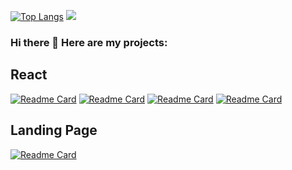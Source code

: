 [![Top Langs](https://github-readme-stats.vercel.app/api/top-langs/?username=gergeorg&theme=dracula&layout=compact)](https://github.com/anuraghazra/github-readme-stats)
<img src="https://github-readme-stats.vercel.app/api?username=gergeorg&show_icons=true&count_private=true&theme=dracula">
### Hi there 👋 Here are my projects:

## React

[![Readme Card](https://github-readme-stats.vercel.app/api/pin/?username=gergeorg&repo=top-app&theme=dracula)](https://github.com/gergeorg/top-app)
[![Readme Card](https://github-readme-stats.vercel.app/api/pin/?username=gergeorg&repo=inspired&theme=dracula)](https://github.com/gergeorg/inspired)
[![Readme Card](https://github-readme-stats.vercel.app/api/pin/?username=gergeorg&repo=Koff-shop_React&theme=dracula)](https://github.com/gergeorg/Koff-shop_React)
[![Readme Card](https://github-readme-stats.vercel.app/api/pin/?username=gergeorg&repo=gallary_react&theme=dracula)](https://github.com/gergeorg/gallary_react)

## Landing Page

[![Readme Card](https://github-readme-stats.vercel.app/api/pin/?username=gergeorg&repo=PrettyPaw&theme=dracula)](https://github.com/gergeorg/PrettyPaw)

<!--
**gergeorg/gergeorg** is a ✨ _special_ ✨ repository because its `README.md` (this file) appears on your GitHub profile.

Here are some ideas to get you started:

- 🔭 I’m currently working on ...
- 🌱 I’m currently learning ...
- 👯 I’m looking to collaborate on ...
- 🤔 I’m looking for help with ...
- 💬 Ask me about ...
- 📫 How to reach me: ...
- 😄 Pronouns: ...
- ⚡ Fun fact: ...
-->
